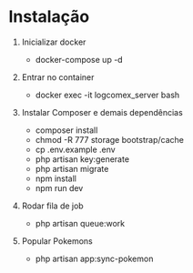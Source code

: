 # Instalação

1. Inicializar docker
   - docker-compose up -d

2. Entrar no container
   - docker exec -it logcomex_server bash

3. Instalar Composer e demais dependências
   - composer install
   - chmod -R 777 storage bootstrap/cache
   - cp .env.example .env
   - php artisan key:generate
   - php artisan migrate
   - npm install
   - npm run dev

4. Rodar fila de job
   - php artisan queue:work 

5. Popular Pokemons
   -  php artisan app:sync-pokemon
